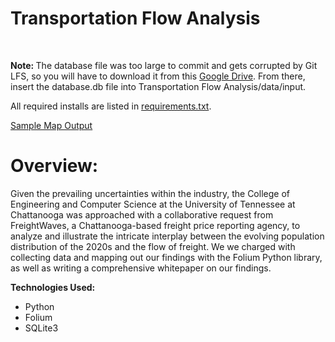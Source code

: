 <h1>Transportation Flow Analysis</h1>
<br>
<p><strong>Note: </strong>The database file was too large to commit and gets corrupted by Git LFS, so you will have to download it from this <a href="https://drive.google.com/file/d/13IPFPqWkQAaGZS9uqNw5fFkvTEpr-f1_/view">Google Drive</a>. From there, insert the database.db file into Transportation Flow Analysis/data/input.</p>
<p>All required installs are listed in <a href="https://github.com/noahtay15/Transportation-Flow-Analysis/blob/new_features/Transportation%20Flow%20Analysis/requirements.txt">requirements.txt</a>.</p>
<a href="https://github.com/noahtay15/Transportation-Flow-Analysis/blob/new_features/Map%20Screenshot.PNG">Sample Map Output</a>

<h1>Overview:</h1>
<p>Given the prevailing uncertainties within the industry, the College of Engineering and Computer Science at the University of Tennessee at Chattanooga was approached with a collaborative request from FreightWaves, a Chattanooga-based freight price reporting agency, to analyze and illustrate the intricate interplay between the evolving population distribution of the 2020s and the flow of freight. We we charged with collecting data and mapping out our findings with the Folium Python library, as well as writing a comprehensive whitepaper on our findings.</p>

<p><strong>Technologies Used:</strong></string></p>
<ul>
  <li>Python</li>
  <li>Folium</li>
  <li>SQLite3</li>
</ul>
